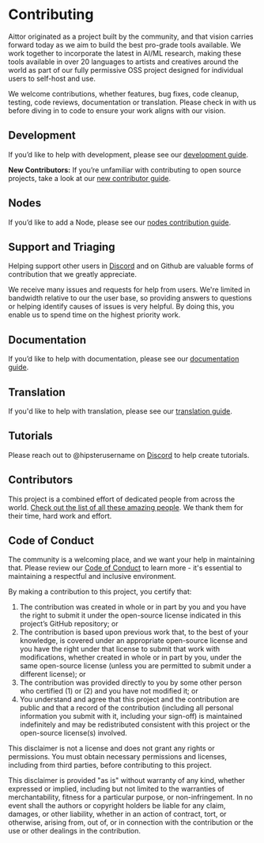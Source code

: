 # Contributing

Aittor originated as a project built by the community, and that vision carries forward today as we aim to build the best pro-grade tools available. We work together to incorporate the latest in AI/ML research, making these tools available in over 20 languages to artists and creatives around the world as part of our fully permissive OSS project designed for individual users to self-host and use.

We welcome contributions, whether features, bug fixes, code cleanup, testing, code reviews, documentation or translation. Please check in with us before diving in to code to ensure your work aligns with our vision.

## Development

If you’d like to help with development, please see our [development guide](contribution_guides/development.md).

**New Contributors:** If you’re unfamiliar with contributing to open source projects, take a look at our [new contributor guide](contribution_guides/newContributorChecklist.md).

## Nodes

If you’d like to add a Node, please see our [nodes contribution guide](../nodes/contributingNodes.md).

## Support and Triaging

Helping support other users in [Discord](https://discord.gg/ZmtBAhwWhy) and on Github are valuable forms of contribution that we greatly appreciate.

We receive many issues and requests for help from users. We're limited in bandwidth relative to our the user base, so providing answers to questions or helping identify causes of issues is very helpful. By doing this, you enable us to spend time on the highest priority work.

## Documentation

If you’d like to help with documentation, please see our [documentation guide](contribution_guides/documentation.md).

## Translation

If you'd like to help with translation, please see our [translation guide](contribution_guides/translation.md).

## Tutorials

Please reach out to @hipsterusername on [Discord](https://discord.gg/ZmtBAhwWhy) to help create tutorials.

## Contributors

This project is a combined effort of dedicated people from across the world. [Check out the list of all these amazing people](https://aittor.com/ai/other/CONTRIBUTORS/). We thank them for their time, hard work and effort.

## Code of Conduct

The community is a welcoming place, and we want your help in maintaining that. Please review our [Code of Conduct](https://github.com/aittorai/ai/blob/main/CODE_OF_CONDUCT.md) to learn more - it's essential to maintaining a respectful and inclusive environment.

By making a contribution to this project, you certify that:

1. The contribution was created in whole or in part by you and you have the right to submit it under the open-source license indicated in this project’s GitHub repository; or
2. The contribution is based upon previous work that, to the best of your knowledge, is covered under an appropriate open-source license and you have the right under that license to submit that work with modifications, whether created in whole or in part by you, under the same open-source license (unless you are permitted to submit under a different license); or
3. The contribution was provided directly to you by some other person who certified (1) or (2) and you have not modified it; or
4. You understand and agree that this project and the contribution are public and that a record of the contribution (including all personal information you submit with it, including your sign-off) is maintained indefinitely and may be redistributed consistent with this project or the open-source license(s) involved.

This disclaimer is not a license and does not grant any rights or permissions. You must obtain necessary permissions and licenses, including from third parties, before contributing to this project.

This disclaimer is provided "as is" without warranty of any kind, whether expressed or implied, including but not limited to the warranties of merchantability, fitness for a particular purpose, or non-infringement. In no event shall the authors or copyright holders be liable for any claim, damages, or other liability, whether in an action of contract, tort, or otherwise, arising from, out of, or in connection with the contribution or the use or other dealings in the contribution.
